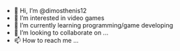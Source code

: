- 👋 Hi, I’m @dimosthenis12
- 👀 I’m interested in video games
- 🌱 I’m currently learning programming/game developing
- 💞️ I’m looking to collaborate on ...
- 📫 How to reach me ...

<!---
dimosthenis12/dimosthenis12 is a ✨ special ✨ repository because its `README.md` (this file) appears on your GitHub profile.
You can click the Preview link to take a look at your changes.
--->
